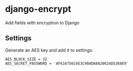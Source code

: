 django-encrypt
==============

Add fields with encryption to Django


Settings
---------

Generate an AES key and add it to settings:

```
AES_BLOCK_SIZE = 32
AES_SECRET_PASSWORD = 'AF616756C6E3C98ADA8A20624D5368E9'
```
